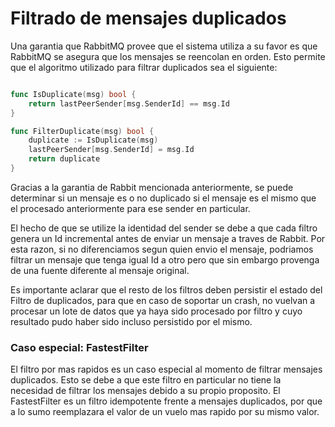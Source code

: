# Filtrado de mensajes duplicados

Una garantia que RabbitMQ provee que el sistema utiliza a su favor es que RabbitMQ se asegura que los mensajes se reencolan en orden.
Esto permite que el algoritmo utilizado para filtrar duplicados sea el siguiente:

```go

func IsDuplicate(msg) bool {
    return lastPeerSender[msg.SenderId] == msg.Id
}

func FilterDuplicate(msg) bool {
    duplicate := IsDuplicate(msg)
    lastPeerSender[msg.SenderId] = msg.Id
    return duplicate
}

```

Gracias a la garantia de Rabbit mencionada anteriormente, se puede determinar si un mensaje es o no duplicado si el mensaje es el mismo que el procesado anteriormente para ese sender en particular.

El hecho de que se utilize la identidad del sender se debe a que cada filtro genera un Id incremental antes de enviar un mensaje a traves de Rabbit. Por esta razon, si no diferenciamos segun quien envio el mensaje, podriamos filtrar un mensaje que tenga igual Id a otro pero que sin embargo provenga de una fuente diferente al mensaje original.

Es importante aclarar que el resto de los filtros deben persistir el estado del Filtro de duplicados, para que en caso de soportar un crash, no vuelvan a procesar un lote de datos que ya haya sido procesado por filtro y cuyo resultado pudo haber sido incluso persistido por el mismo.

### Caso especial: FastestFilter

El filtro por mas rapidos es un caso especial al momento de filtrar mensajes duplicados. Esto se debe a que este filtro en particular no tiene la necesidad de filtrar los mensajes debido a su propio proposito.
El FastestFilter es un filtro idempotente frente a mensajes duplicados, por que a lo sumo reemplazara el valor de un vuelo mas rapido por su mismo valor. 
